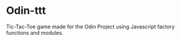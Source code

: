 # Odin-ttt

Tic-Tac-Toe game made for the Odin Project using Javascript factory functions and modules.